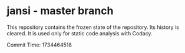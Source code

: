 # jansi - master branch

This repository contains the frozen state of the repository.
Its history is cleared. It is used only for static code
analysis with Codacy.

Commit Time: 1734464518